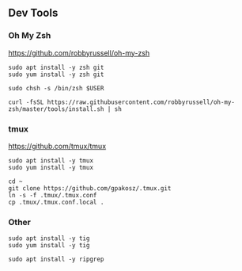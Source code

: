 ## Dev Tools

### Oh My Zsh

https://github.com/robbyrussell/oh-my-zsh

```
sudo apt install -y zsh git
sudo yum install -y zsh git

sudo chsh -s /bin/zsh $USER

curl -fsSL https://raw.githubusercontent.com/robbyrussell/oh-my-zsh/master/tools/install.sh | sh
```

### tmux

https://github.com/tmux/tmux

```
sudo apt install -y tmux
sudo yum install -y tmux

cd ~
git clone https://github.com/gpakosz/.tmux.git
ln -s -f .tmux/.tmux.conf
cp .tmux/.tmux.conf.local .
```

### Other

```
sudo apt install -y tig
sudo yum install -y tig
```

```
sudo apt install -y ripgrep
```

